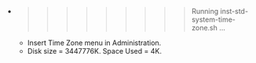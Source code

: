 * >>>>>>>>> Running inst-std-system-time-zone.sh ...
  * Insert Time Zone menu in Administration.
  * Disk size = 3447776K. Space Used = 4K.
